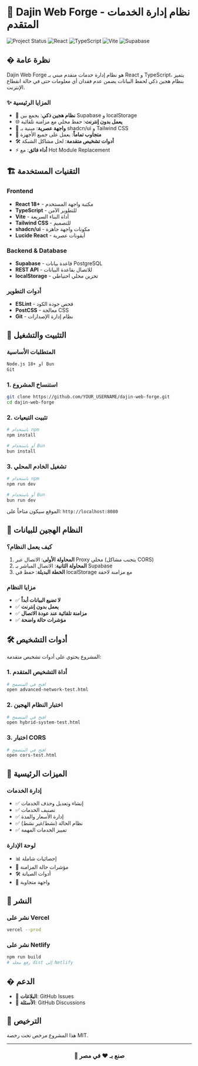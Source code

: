 # 🚀 Dajin Web Forge - نظام إدارة الخدمات المتقدم

![Project Status](https://img.shields.io/badge/Status-Production%20Ready-green)
![React](https://img.shields.io/badge/React-18+-blue)
![TypeScript](https://img.shields.io/badge/TypeScript-5+-blue)
![Vite](https://img.shields.io/badge/Vite-5+-purple)
![Supabase](https://img.shields.io/badge/Supabase-Database-green)

## � نظرة عامة

Dajin Web Forge هو نظام إدارة خدمات متقدم مبني بـ React و TypeScript، يتميز بنظام هجين ذكي لحفظ البيانات يضمن عدم فقدان أي معلومات حتى في حالة انقطاع الإنترنت.

### ✨ المزايا الرئيسية

- 🔄 **نظام هجين ذكي**: يجمع بين Supabase و localStorage
- 🌐 **يعمل بدون إنترنت**: حفظ محلي مع مزامنة تلقائية
- 🎨 **واجهة عصرية**: مبنية بـ shadcn/ui و Tailwind CSS
- 📱 **متجاوب تماماً**: يعمل على جميع الأجهزة
- 🛠️ **أدوات تشخيص متقدمة**: لحل مشاكل الشبكة
- ⚡ **أداء فائق**: مع Hot Module Replacement

## 🏗️ التقنيات المستخدمة

### Frontend
- **React 18+** - مكتبة واجهة المستخدم
- **TypeScript** - للتطوير الآمن
- **Vite** - أداة البناء السريعة
- **Tailwind CSS** - للتصميم
- **shadcn/ui** - مكونات واجهة جاهزة
- **Lucide React** - أيقونات عصرية

### Backend & Database
- **Supabase** - قاعدة بيانات PostgreSQL
- **REST API** - للاتصال بقاعدة البيانات
- **localStorage** - تخزين محلي احتياطي

### أدوات التطوير
- **ESLint** - فحص جودة الكود
- **PostCSS** - معالجة CSS
- **Git** - نظام إدارة الإصدارات

## 🚀 التثبيت والتشغيل

### المتطلبات الأساسية
```bash
Node.js 18+ أو Bun
Git
```

### 1. استنساخ المشروع
```bash
git clone https://github.com/YOUR_USERNAME/dajin-web-forge.git
cd dajin-web-forge
```

### 2. تثبيت التبعيات
```bash
# باستخدام npm
npm install

# أو باستخدام Bun
bun install
```

### 3. تشغيل الخادم المحلي
```bash
# باستخدام npm
npm run dev

# أو باستخدام Bun
bun run dev
```

الموقع سيكون متاحاً على: `http://localhost:8080`

## 🔧 النظام الهجين للبيانات

### كيف يعمل النظام؟

1. **المحاولة الأولى**: الاتصال عبر Proxy محلي (يتجنب مشاكل CORS)
2. **المحاولة الثانية**: الاتصال المباشر بـ Supabase
3. **الخطة البديلة**: حفظ في localStorage مع مزامنة لاحقة

### مزايا النظام
- ✅ **لا تضيع البيانات أبداً**
- ✅ **يعمل بدون إنترنت**
- ✅ **مزامنة تلقائية عند عودة الاتصال**
- ✅ **مؤشرات حالة واضحة**

## 🛠️ أدوات التشخيص

المشروع يحتوي على أدوات تشخيص متقدمة:

### 1. أداة التشخيص المتقدم
```bash
# افتح في المتصفح
open advanced-network-test.html
```

### 2. اختبار النظام الهجين
```bash
# افتح في المتصفح
open hybrid-system-test.html
```

### 3. اختبار CORS
```bash
# افتح في المتصفح
open cors-test.html
```

## 🎯 الميزات الرئيسية

### إدارة الخدمات
- ✅ إنشاء وتعديل وحذف الخدمات
- ✅ تصنيف الخدمات
- ✅ إدارة الأسعار والمدة
- ✅ نظام الحالة (نشط/غير نشط)
- ✅ تمييز الخدمات المهمة

### لوحة الإدارة
- 📊 إحصائيات شاملة
- 🔄 مؤشرات حالة المزامنة
- 🛠️ أدوات الصيانة
- 📱 واجهة متجاوبة

## 🚀 النشر

### نشر على Vercel
```bash
vercel --prod
```

### نشر على Netlify
```bash
npm run build
# رفع مجلد dist إلى Netlify
```

## � الدعم

- 🐛 **البلاغات**: GitHub Issues
- 💬 **الأسئلة**: GitHub Discussions

## 📄 الترخيص

هذا المشروع مرخص تحت رخصة MIT.

---

<div align="center">
  <h3>🚀 صنع بـ ❤️ في مصر</h3>
</div>
